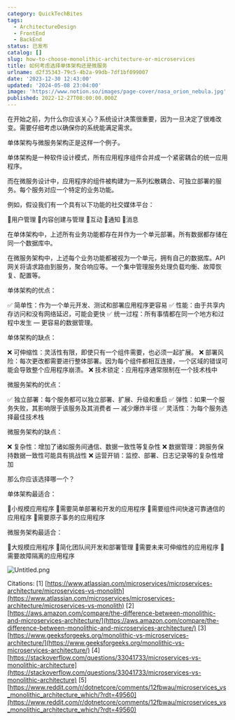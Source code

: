 ```yaml
---
category: QuickTechBites
tags:
  - ArchitectureDesign
  - FrontEnd
  - BackEnd
status: 已发布
catalog: []
slug: how-to-choose-monolithic-architecture-or-microservices
title: 如何考虑选择单体架构还是微服务
urlname: d2f35343-79c5-4b2a-99db-7df1bf099007
date: '2023-12-30 12:43:00'
updated: '2024-05-08 23:04:00'
image: 'https://www.notion.so/images/page-cover/nasa_orion_nebula.jpg'
published: 2022-12-27T08:00:00.000Z
---
```


在开始之前，为什么你应该关心？系统设计决策很重要，因为一旦决定了很难改变。需要仔细考虑以确保你的系统能满足需求。


单体架构与微服务架构正是这样一个例子。


单体架构是一种软件设计模式，所有应用程序组件合并成一个紧密耦合的统一应用程序。


而在微服务设计中，应用程序的组件被构建为一系列松散耦合、可独立部署的服务。每个服务对应一个特定的业务功能。


例如，假设我们有一个具有以下功能的社交媒体平台：


🔸用户管理
🔸内容创建与管理
🔸互动
🔸通知
🔸消息


在单体架构中，上述所有业务功能都存在并作为一个单元部署。所有数据都存储在同一个数据库中。


在微服务架构中，上述每个业务功能都被视为一个单元，拥有自己的数据库。API 网关将请求路由到服务，聚合响应等。一个集中管理服务处理负载均衡、故障恢复、配置等。


单体架构的优点：


✅ 简单性：作为一个单元开发、测试和部署应用程序更容易
✅ 性能：由于共享内存访问和没有网络延迟，可能会更快
✅ 统一过程：所有事情都在同一个地方和过程中发生 — 更容易的数据管理。


单体架构的缺点：


❌ 可伸缩性：灵活性有限，即使只有一个组件需要，也必须一起扩展。
❌ 部署风险：每次更改都需要进行整体部署。因为每个组件都相互连接，一个区域的错误可能会导致整个应用程序崩溃。
❌ 技术锁定：应用程序通常限制在一个技术栈中


微服务架构的优点：


✅ 独立部署：每个服务都可以独立部署、扩展、升级和重启
✅ 弹性：如果一个服务失败，其影响限于该服务及其消费者 — 减少爆炸半径
✅ 灵活性：为每个服务选择最佳技术栈


微服务架构的缺点：


❌ 复杂性：增加了诸如服务间通信、数据一致性等复杂性
❌ 数据管理：跨服务保持数据一致性可能具有挑战性
❌ 运营开销：监控、部署、日志记录等的复杂性增加


那么你应该选择哪一个？


单体架构最适合：


🔹小规模应用程序
🔹需要简单部署和开发的应用程序
🔹需要组件间快速可靠通信的应用程序
🔹需要原子事务的应用程序


微服务架构最适合：


🔸大规模应用程序
🔸简化团队间开发和部署管理
🔸需要未来可伸缩性的应用程序
🔸需要故障隔离的应用程序


![Untitled.png](https://prod-files-secure.s3.us-west-2.amazonaws.com/5d24fe63-e567-4804-86f9-9fdc62e13082/8d149051-cc00-4198-a3d7-e00805eb8f9e/Untitled.png?X-Amz-Algorithm=AWS4-HMAC-SHA256&X-Amz-Content-Sha256=UNSIGNED-PAYLOAD&X-Amz-Credential=ASIAZI2LB466VKUIFWAY%2F20250410%2Fus-west-2%2Fs3%2Faws4_request&X-Amz-Date=20250410T213443Z&X-Amz-Expires=3600&X-Amz-Security-Token=IQoJb3JpZ2luX2VjEDMaCXVzLXdlc3QtMiJHMEUCIHcEQIf%2B4rqUIV1LE9lW3QCVcL08rGm7bnpSI3TNPTpOAiEA50XfRTp05BOz0TkRvIYKSjGgLyCJLbdNVwItTIMRi%2FQqiAQIrP%2F%2F%2F%2F%2F%2F%2F%2F%2F%2FARAAGgw2Mzc0MjMxODM4MDUiDASzSusSS23YwI0juircA9%2BLK9Rgrj634UYKDB7Gc7EGaDYrAb09F4IDR5FM%2FLeSoBL18JwJD9ttLsbYTbwCfQNNSKhvsSsyXNFSS1Z%2FUH1ApgrbBBLAufL8wTsj1UkNWexavCJV%2BlWsbc1hWWKkonl2n8Tg1g2626l5vfWMgHHfpKIXSJfKLy2s18ohniRlLq5UcC9z6rO1k9ZbMr57bhSBGivDZEIF5TgzhY2ySFkVkczimrAJ%2BkOv1J2%2FsP%2FGMf2Fu6mJDsQk88i6BAD9gl2UQJ3EXl77mIX%2B3dG6wXdaMM%2BI1XKZqiymgu5y6UUmp73SPx1Sxk4a3A0y9W4oK2XBj3txy0hyMhFkfmccP5COmhhHfmNal5ade3Se5vcCVwkkrK%2FDbl%2FE0H6K6vkA%2BPcDMOPNXLcR7QPWqWL4ZP2p9THh9CG85iDS9Im42stJPGjueEu847cgg66gp2gENyWDOcakErVmeMQ%2FGbX7V0O3em29yifEAZQCrGg2PXdYnN3HnH1m8Bc4%2BTG7nQmvVwCawMt1VDNA8nsHPV9LVFmj4zY%2BvebsUb1r8S0eo3heCrffhhUUroCJteSsjHitPQObfb1r6DNvX9JNGIWeeJke6CxRCcfBsidkzu2RRzz7mhIdn69z7%2FOr49DxMK2y4L8GOqUBNuh5%2BUbmoKS%2FXY6DwrppnXW4wwjWIURcdqXeR424YzuOj%2FhA01L06rzLT8WlcaGbtmL0Sd8uiFhPjHZfBi7%2B06oie3aBM0uN%2B2nl7Kr1HOE0LWxkE1BBqSgx%2B52uZeAHbuSCmCrfvfZrGRgCJYToAxd9abT9s%2BbLutg1WV0i42wk7s%2F0a8MwGpA8lIeY3764pzCX3yAf5pjspNLRN8WUQpMRntDm&X-Amz-Signature=b87dde320e826d83b0e594c373e17abc18e9c85fba8aa3b345f97a504f100c19&X-Amz-SignedHeaders=host&x-id=GetObject)


Citations:
[1] [https://www.atlassian.com/microservices/microservices-architecture/microservices-vs-monolith](https://www.atlassian.com/microservices/microservices-architecture/microservices-vs-monolith)
[2] [https://aws.amazon.com/compare/the-difference-between-monolithic-and-microservices-architecture/](https://aws.amazon.com/compare/the-difference-between-monolithic-and-microservices-architecture/)
[3] [https://www.geeksforgeeks.org/monolithic-vs-microservices-architecture/](https://www.geeksforgeeks.org/monolithic-vs-microservices-architecture/)
[4] [https://stackoverflow.com/questions/33041733/microservices-vs-monolithic-architecture](https://stackoverflow.com/questions/33041733/microservices-vs-monolithic-architecture)
[5] [https://www.reddit.com/r/dotnetcore/comments/12fbwau/microservices_vs_monolithic_architecture_which/?rdt=49560](https://www.reddit.com/r/dotnetcore/comments/12fbwau/microservices_vs_monolithic_architecture_which/?rdt=49560)


